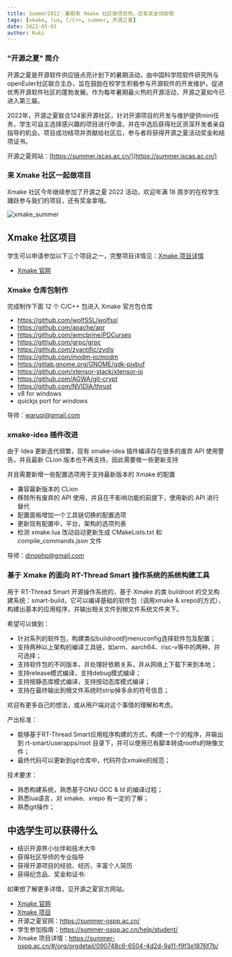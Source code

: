 ```yaml
---
title: Summer2022：暑期来 Xmake 社区做项目吧，还有奖金领取哦
tags: [xmake, lua, C/C++, summer, 开源之夏]
date: 2022-05-01
author: Ruki
---
```


### "开源之夏" 简介

开源之夏是开源软件供应链点亮计划下的暑期活动，由中国科学院软件研究所与openEuler社区联合主办，旨在鼓励在校学生积极参与开源软件的开发维护，促进优秀开源软件社区的蓬勃发展。作为每年暑期最火热的开源活动，开源之夏如今已进入第三届。

2022年，开源之夏联合124家开源社区，针对开源项目的开发与维护提供mini任务，学生可自主选择感兴趣的项目进行申请，并在中选后获得社区资深开发者亲自指导的机会。项目成功结项并贡献给社区后，参与者将获得开源之夏活动奖金和结项证书。

开源之夏网站：[https://summer.iscas.ac.cn/](https://summer.iscas.ac.cn/)

### 来 Xmake 社区一起做项目

Xmake 社区今年继续参加了开源之夏 2022 活动，欢迎年满 18 周岁的在校学生踊跃参与我们的项目，还有奖金拿哦。

![xmake_summer](https://tboox.org/static/img/xmake/xmake_summer.jpeg)

## Xmake 社区项目

学生可以申请参加以下三个项目之一，完整项目详情见：[Xmake 项目详情](https://summer-ospp.ac.cn/#/org/orgdetail/090748c6-6504-4d2d-9a11-f9f3e1876f7b/)

* [Xmake 官网](https://xmake.io/zh/)





### Xmake 仓库包制作

完成制作下面 12 个 C/C++ 包进入 Xmake 官方包仓库

- https://github.com/wolfSSL/wolfssl
- https://github.com/apache/apr
- https://github.com/wmcbrine/PDCurses
- https://github.com/grpc/grpc
- https://github.com/zyantific/zydis
- https://github.com/modm-io/modm
- https://gitlab.gnome.org/GNOME/gdk-pixbuf
- https://github.com/xtensor-stack/xtensor-io
- https://github.com/AGWA/git-crypt
- https://github.com/NVIDIA/thrust
- v8 for windows
- quickjs port for windows

导师：waruqi@gmail.com

### xmake-idea 插件改进

由于 Idea 更新迭代频繁，现有 xmake-idea 插件编译存在很多的废弃 API 使用警告，并且最新 CLion 版本也不再支持，因此需要做一些更新支持

并且需要新增一些配置选项用于支持最新版本的 Xmake 的配置

- 兼容最新版本的 CLion
- 移除所有废弃的 API 使用，并且在不影响功能的前提下，使用新的 API 进行替代
- 配置面板增加一个工具链切换的配置选项
- 更新现有配置中，平台，架构的选项列表
- 检测 xmake.lua 改动自动更新生成 CMakeLists.txt 和 compile_commands.json 文件

导师：dinophp@gmail.com

### 基于 Xmake 的面向 RT-Thread Smart 操作系统的系统构建工具

用于 RT-Thread Smart 开源操作系统的，基于 Xmake 的类 buildroot 的交叉构建系统：smart-build，它可以编译基础的软件包（调用xmake & xrepo的方式），构建出基本的应用程序，并输出相关文件到根文件系统文件夹下。

希望可以做到：
- 针对系列的软件包，构建类似buildroot的menuconfig选择软件包及配置；
- 支持两种以上架构的编译工具链，如arm、aarch64、risc-v等中的两种，并可选择；
- 支持软件包的不同版本，并处理好依赖关系，并从网络上下载下来到本地；
- 支持release模式编译，支持debug模式编译；
- 支持按静态库模式编译，支持按动态库模式编译；
- 支持在最终输出到根文件系统时strip掉多余的符号信息；

欢迎有更多自己的想法，或从用户端对这个事情的理解和考虑。

产出标准：
- 能够基于RT-Thread Smart应用程序构建的方式，构建一个个的程序，并输出到 rt-smart/userapps/root 目录下，并可以使用已有脚本转成rootfs的映像文件；
- 最终代码可以更新到git仓库中，代码符合xmake的规范；

技术要求： 
- 熟悉构建系统，熟悉基于GNU GCC & ld 的编译过程；
- 熟悉lua语言，对 xmake、xrepo 有一定的了解；
- 熟悉git操作；

## 中选学生可以获得什么

 - 结识开源界小伙伴和技术大牛
 - 获得社区导师的专业指导
 - 获得开源项目的经验、经历，丰富个人简历
 - 获得纪念品、奖金和证书:

如果想了解更多详情，见开源之夏官方网站。

 - [Xmake 官网](https://xmake.io/zh/)
 - [Xmake 项目](https://github.com/xmake-io/xmake)
 - 开源之夏官网：https://summer-ospp.ac.cn/
 - 学生参加指南：https://summer-ospp.ac.cn/help/student/
 - Xmake 项目详情：https://summer-ospp.ac.cn/#/org/orgdetail/090748c6-6504-4d2d-9a11-f9f3e1876f7b/
